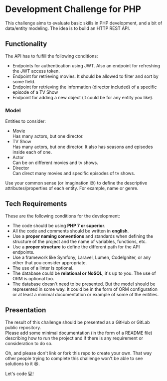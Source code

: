 # Development Challenge for PHP

This challenge aims to evaluate basic skills in PHP development, and a bit of data/entity modeling. The idea is to build an HTTP REST API.

## Functionality

The API has to fulfill the following conditions:
* Endpoints for authentication using JWT.
  Also an endpoint for refreshing the JWT access token.
* Endpoint for retrieving movies.
  It should be allowed to filter and sort by some field.
* Endpoint for retrieving the information (director included) of a specific episode of a TV Show
* Endpoint for adding a new object (it could be for any entity you like).

### Model

Entities to consider:
* Movie<br/>
  Has many actors, but one director.
* TV Show<br/>
  Has many actors, but one director. It also has seasons and episodes inside each of one.
* Actor<br/>
  Can be on different movies and tv shows.
* Director<br/>
  Can direct many movies and specific episodes of tv shows.

Use your common sense (or imagination 😉) to define the descriptive attributes/properties of each entity. For example, name or genre.

## Tech Requirements

These are the following conditions for the development:
* The code should be using **PHP 7 or superior**.
* All the code and comments should be written in **english**.
* Use a **proper naming conventions** and standards when defining the structure of the project and the name of variables, functions, etc.
* Use a **proper structure** to define the different path for the API endpoints.
* Use a framework like Symfony, Laravel, Lumen, CodeIgniter, or any other that you consider appropriate.
* The use of a linter is optional.
* The database could be **relational or NoSQL**, it's up to you. The use of ORM is optional too.
* The database doesn't need to be presented. But the model should be represented in some way. It could be in the form of ORM configuration or at least a minimal documentation or example of some of the entities.

## Presentation

The result of this challenge should be presented as a GitHub or GitLab public repository.<br/>
Please add some minimal documentation (in the form of a README file) describing how to run the project and if there is any requirement or consideration to do so.

Oh, and please don't link or fork this repo to create your own. That way other people trying to complete this challenge won't be able to see solutions to it 😆.

Let's code 💻!
